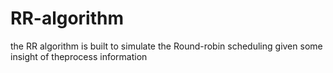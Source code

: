 # RR-algorithm
the RR algorithm is built to simulate the Round-robin scheduling given some insight of theprocess information

